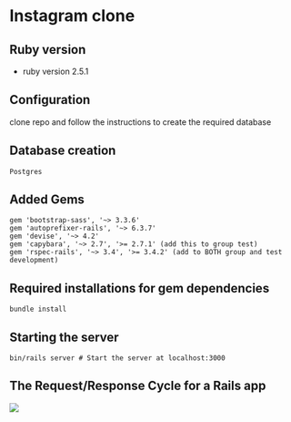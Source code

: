 # Instagram clone

## Ruby version
* ruby version 2.5.1

## Configuration
clone repo and follow the instructions to create the required database

## Database creation
```
Postgres

```

## Added Gems
```
gem 'bootstrap-sass', '~> 3.3.6'
gem 'autoprefixer-rails', '~> 6.3.7'
gem 'devise', '~> 4.2'
gem 'capybara', '~> 2.7', '>= 2.7.1' (add this to group test)
gem 'rspec-rails', '~> 3.4', '>= 3.4.2' (add to BOTH group and test development)

```

## Required installations for gem dependencies
```
bundle install

```
## Starting the server
```
bin/rails server # Start the server at localhost:3000

```

## The Request/Response Cycle for a Rails app
![](app/assets/images/request_response_cycle.jpg)
